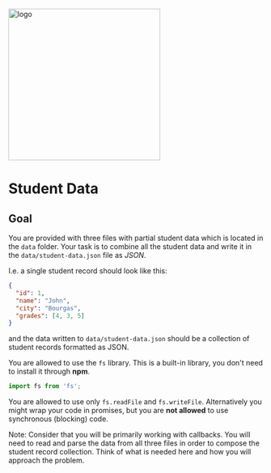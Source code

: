 <img src="https://webassets.telerikacademy.com/images/default-source/logos/telerik-academy.svg" alt="logo" width="300px" style="margin-top: 20px;"/>

# Student Data

## Goal

You are provided with three files with partial student data which is located in the `data` folder. Your task is to combine all the student data and write it in the `data/student-data.json` file as *JSON*.

I.e. a single student record should look like this:

```json
{
  "id": 1,
  "name": "John",
  "city": "Bourgas",
  "grades": [4, 3, 5]
}
```

and the data written to `data/student-data.json` should be a collection of student records formatted as JSON.

You are allowed to use the `fs` library. This is a built-in library, you don't need to install it through **npm**.

```js
import fs from 'fs';
```

You are allowed to use only `fs.readFile` and `fs.writeFile`. Alternatively you might wrap your code in promises, but you are **not allowed** to use synchronous (blocking) code.

Note: Consider that you will be primarily working with callbacks. You will need to read and parse the data from all three files in order to compose the student record collection. Think of what is needed here and how you will approach the problem.
